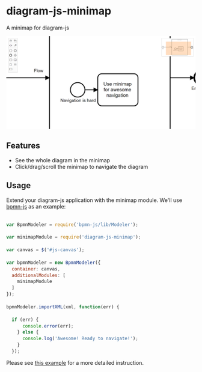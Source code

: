 # diagram-js-minimap

A minimap for diagram-js

![Minimap](resources/screenshot.png)

## Features

* See the whole diagram in the minimap
* Click/drag/scroll the minimap to navigate the diagram

## Usage

Extend your diagram-js application with the minimap module. We'll use [bpmn-js](https://github.com/bpmm-io/bpmn-js) as an example:

```javascript

var BpmnModeler = require('bpmn-js/lib/Modeler');

var minimapModule = require('diagram-js-minimap');

var canvas = $('#js-canvas');

var bpmnModeler = new BpmnModeler({
  container: canvas,
  additionalModules: [
    minimapModule
  ]
});

bpmnModeler.importXML(xml, function(err) {

  if (err) {
      console.error(err);
    } else {
      console.log('Awesome! Ready to navigate!');
    }
  });

```

Please see [this example](https://github.com/bpmn-io/bpmn-js-examples/tree/master/minimap) for a more detailed instruction.
